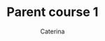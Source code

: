 ---
layout: course
permalink: "/courses/parent_course_1/course_1"
author: Caterina
title: "Parent course 1"
description: "Parent course 1 description"
parentPath: "parent_course_1"
courseDescription: "Descrizione corso 1"
activeItem: course_1
---